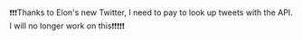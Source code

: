 ❗❗❗Thanks to Elon's new Twitter, I need to pay to look up tweets with the API. I will no longer work on this❗❗❗❗❗
